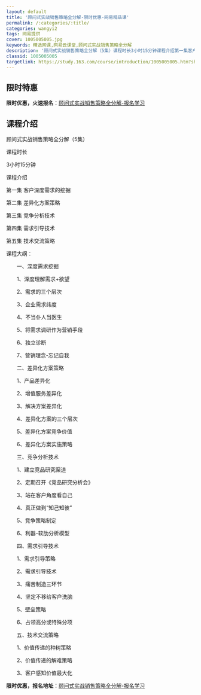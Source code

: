 ```yaml
---
layout: default
title: '顾问式实战销售策略全分解-限时优惠-网易精品课'
permalink: /:categories/:title/
categories: wangyi2
tags: 网易提供
cover: 1005005005.jpg
keywords: 精选网课,网易云课堂,顾问式实战销售策略全分解
description: '顾问式实战销售策略全分解（5集）课程时长3小时15分钟课程介绍第一集客户深度需求的挖掘第二集差异化方案策略第三集竞争分析'
classid: 1005005005
targetlink: https://study.163.com/course/introduction/1005005005.htm?share=1&shareId=1025206652&utm_campaign=share&utm_medium=iphoneShare&utm_source=&utm_u=1025206652
---
```


## 限时特惠

**限时优惠，火速报名**：[顾问式实战销售策略全分解-报名学习](https://study.163.com/course/introduction/1005005005.htm?share=1&shareId=1025206652&utm_campaign=share&utm_medium=iphoneShare&utm_source=&utm_u=1025206652)

## 课程介绍

顾问式实战销售策略全分解（5集）

课程时长

3小时15分钟

课程介绍 

第一集 客户深度需求的挖掘

第二集 差异化方案策略

第三集 竞争分析技术

第四集 需求引导技术 

第五集 技术交流策略



课程大纲：

　　一、深度需求挖掘

　　1、深度理解需求+欲望

　　2、需求的三个层次

　　3、企业需求纬度

　　4、不当仆人当医生

　　5、将需求调研作为营销手段

　　6、独立诊断

　　7、营销理念-忘记自我

　　二、差异化方案策略

　　1、产品差异化

　　2、增值服务差异化

　　3、解决方案差异化

　　4、差异化方案的三个层次

　　5、差异化方案竞争价值

　　6、差异化方案实施策略

　　三、竞争分析技术

　　1、建立竞品研究渠道

　　2、定期召开《竞品研究分析会》

　　3、站在客户角度看自己

　　4、真正做到“知己知彼”

　　5、竞争策略制定

　　6、利器-软肋分析模型

　　四、需求引导技术

　　1、需求引导策略

　　2、需求引导技术

　　3、痛苦制造三环节

　　4、坚定不移给客户洗脑

　　5、壁垒策略

　　6、占领高分或特殊分项

　　五、技术交流策略

　　1、价值传递的种树策略

　　2、价值传递的解难策略

　　3、客户感知价值最大化

**限时优惠，报名地址**：[顾问式实战销售策略全分解-报名学习](https://study.163.com/course/introduction/1005005005.htm?share=1&shareId=1025206652&utm_campaign=share&utm_medium=iphoneShare&utm_source=&utm_u=1025206652)

